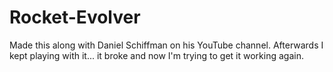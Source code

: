 # Rocket-Evolver
Made this along with Daniel Schiffman on his YouTube channel.  Afterwards I kept playing with it... it broke and now I'm trying to get it working again.
